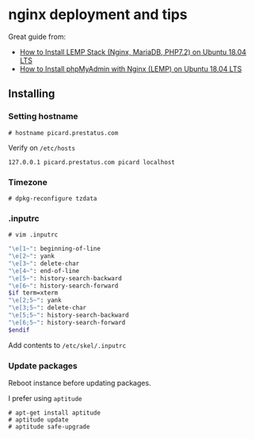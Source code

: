 # nginx deployment and tips

Great guide from:

* [How to Install LEMP Stack (Nginx, MariaDB, PHP7.2) on Ubuntu 18.04 LTS](https://www.linuxbabe.com/ubuntu/install-lemp-stack-nginx-mariadb-php7-2-ubuntu-18-04-lts)
* [How to Install phpMyAdmin with Nginx (LEMP) on Ubuntu 18.04 LTS](https://www.linuxbabe.com/ubuntu/install-phpmyadmin-nginx-lemp-ubuntu-18-04-lts)

## Installing

### Setting hostname

    # hostname picard.prestatus.com
    
Verify on `/etc/hosts`

    127.0.0.1 picard.prestatus.com picard localhost

### Timezone

    # dpkg-reconfigure tzdata

### .inputrc

    # vim .inputrc

```bash
"\e[1~": beginning-of-line
"\e[2~": yank
"\e[3~": delete-char
"\e[4~": end-of-line
"\e[5~": history-search-backward
"\e[6~": history-search-forward
$if term=xterm
"\e[2;5~": yank
"\e[3;5~": delete-char
"\e[5;5~": history-search-backward
"\e[6;5~": history-search-forward
$endif
```

Add contents to `/etc/skel/.inputrc` 

### Update packages

Reboot instance before updating packages.

I prefer using `aptitude`

    # apt-get install aptitude
    # aptitude update
    # aptitude safe-upgrade
    
    
